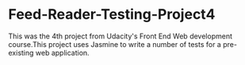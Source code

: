 # Feed-Reader-Testing-Project4
This was the 4th project from Udacity's Front End Web development course.This project uses Jasmine to write a number of tests for a pre-existing web application.
